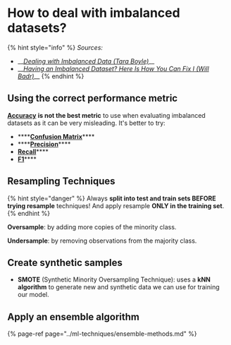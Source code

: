 # How to deal with imbalanced datasets?

{% hint style="info" %}
_Sources:_

* \_\_[_Dealing with Imbalanced Data \(Tara Boyle\)_](https://towardsdatascience.com/methods-for-dealing-with-imbalanced-data-5b761be45a18)\_\_
* \_\_[_Having an Imbalanced Dataset? Here Is How You Can Fix I \(Will Badr\)_](https://towardsdatascience.com/having-an-imbalanced-dataset-here-is-how-you-can-solve-it-1640568947eb)\_\_
{% endhint %}

## Using the correct performance metric

[**Accuracy**](../ml-techniques/metrics.md#accuracy) **is not the best metric** to use when evaluating imbalanced datasets as it can be very misleading. It's better to try:

* \*\*\*\*[**Confusion Matrix**](../ml-techniques/metrics.md#the-confusion-matrix)\*\*\*\*
* \*\*\*\*[**Precision**](../ml-techniques/metrics.md#precision)\*\*\*\*
* [**Recall**](../ml-techniques/metrics.md#recall)\*\*\*\*
* [**F1**](../ml-techniques/metrics.md#f-score)\*\*\*\*

## Resampling Techniques

{% hint style="danger" %}
Always **split into test and train sets BEFORE trying resample** techniques! And apply resample **ONLY in the training set**.
{% endhint %}

**Oversample**: by adding more copies of the minority class.

**Undersample**: by removing observations from the majority class. 

## Create synthetic samples

* **SMOTE** \(Synthetic Minority Oversampling Technique\): uses a **kNN algorithm** to generate new and synthetic data we can use for training our model.

## Apply an ensemble algorithm

{% page-ref page="../ml-techniques/ensemble-methods.md" %}

